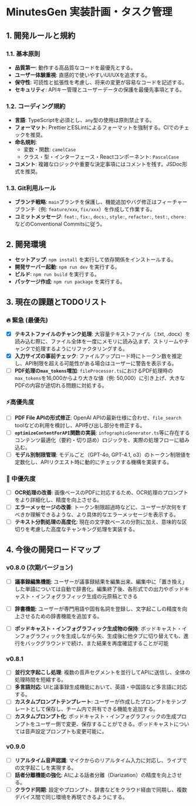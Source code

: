 # MinutesGen 実装計画・タスク管理

## 1. 開発ルールと規約

### 1.1. 基本原則
- **品質第一**: 動作する高品質なコードを最優先とする。
- **ユーザー体験重視**: 直感的で使いやすいUI/UXを追求する。
- **保守性**: 可読性と拡張性を考慮し、将来の変更が容易なコードを記述する。
- **セキュリティ**: APIキー管理とユーザーデータの保護を最優先事項とする。

### 1.2. コーディング規約
- **言語**: TypeScriptを必須とし、`any`型の使用は原則禁止する。
- **フォーマット**: PrettierとESLintによるフォーマットを強制する。CIでのチェックを推奨。
- **命名規則**:
    - 変数・関数: `camelCase`
    - クラス・型・インターフェース・Reactコンポーネント: `PascalCase`
- **コメント**: 複雑なロジックや重要な決定事項にはコメントを残す。JSDoc形式を推奨。

### 1.3. Git利用ルール
- **ブランチ戦略**: `main`ブランチを保護し、機能追加やバグ修正はフィーチャーブランチ（例: `feature/xxx`, `fix/xxx`）を作成して作業する。
- **コミットメッセージ**: `feat:`, `fix:`, `docs:`, `style:`, `refactor:`, `test:`, `chore:` などのConventional Commitsに従う。

## 2. 開発環境

- **セットアップ**: `npm install` を実行して依存関係をインストールする。
- **開発サーバー起動**: `npm run dev` を実行する。
- **ビルド**: `npm run build` を実行する。
- **パッケージ作成**: `npm run package` を実行する。

## 3. 現在の課題とTODOリスト

### 🔥 緊急 (最優先)
- [x] **テキストファイルのチャンク処理**: 大容量テキストファイル（.txt, .docx）を読み込む際に、ファイル全体を一度にメモリに読み込まず、ストリームやチャンクで処理するようにリファクタリングする。
- [x] **入力サイズの事前チェック**: ファイルアップロード時にトークン数を推定し、API制限を超える可能性がある場合はユーザーに警告を表示する。
- [ ] **PDF処理の`max_tokens`増加**: `fileProcessor.ts`におけるPDF処理時の`max_tokens`を16,000からより大きな値（例: 50,000）に引き上げ、大きなPDFの内容が途切れる問題に対処する。

### ⚡高優先度
- [ ] **PDF File APIの形式修正**: OpenAI APIの最新仕様に合わせ、`file_search` toolなどの利用を検討し、API呼び出し部分を修正する。
- [ ] **`optimizeContentForAPI`関数の実装**: `infographicGenerator.ts`等に存在するコンテンツ最適化（要約・切り詰め）ロジックを、実際の処理フローに組み込む。
- [ ] **モデル別制限管理**: モデルごと（GPT-4o, GPT-4.1, o3）のトークン制限値を定数化し、APIリクエスト時に動的にチェックする機構を実装する。

### 🔧 中優先度
- [ ] **OCR処理の改善**: 画像ベースのPDFに対応するため、OCR処理のプロンプトをより詳細化し、精度を向上させる。
- [ ] **エラーメッセージの改善**: トークン制限超過時などに、ユーザーが次何をすべきか理解できるような、より具体的なエラーメッセージを表示する。
- [ ] **テキスト分割処理の高度化**: 現在の文字数ベースの分割に加え、意味的な区切りを考慮した高度なチャンキング処理を実装する。

## 4. 今後の開発ロードマップ

### v0.8.0 (次期バージョン)
- [ ] **議事録編集機能**: ユーザーが議事録結果を編集出来、編集中に「置き換え」した単語については自動で辞書化。編集終了後、各形式での出力やポッドキャスト・インフォグラフィック生成の元原稿とできる
- [ ] **辞書機能**: ユーザーが専門用語や固有名詞を登録し、文字起こしの精度を向上させるための辞書機能を追加する。
- [ ] **ポッドキャスト・インフォグラフィック生成物の保持**: ポッドキャスト・インフォグラフィックを生成しながら矢、生成後に他タブに切り替えても、進行をバックグラウンドで続け、また結果を再度確認することが可能


### v0.8.1
- [ ] **並行文字起こし処理**: 複数の音声セグメントを並行してAPIに送信し、全体の処理時間を短縮する。
- [ ] **多言語対応**: UIと議事録生成機能において、英語・中国語など多言語に対応する。
- [ ] **カスタムプロンプトテンプレート**: ユーザーが作成したプロンプトをテンプレートとして保存し、チーム内で共有できる機能を追加する。
- [ ] **カスタムプロンプト化**: ポッドキャスト・インフォグラフィックの生成プロンプトをユーザー側で変更、保存することができる。ポッドキャストについては音声設定プロンプトも変更可能に。

### v0.9.0
- [ ] **リアルタイム音声認識**: マイクからのリアルタイム入力に対応し、ライブでの文字起こしを実現する。
- [ ] **話者分離機能の強化**: AIによる話者分離（Diarization）の精度を向上させる。
- [ ] **クラウド同期**: 設定やプロンプト、辞書などをクラウド経由で同期し、複数デバイス間で同じ環境を再現できるようにする。
